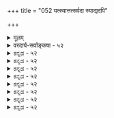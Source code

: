 +++
title = "052 यत्स्यात्तत्सर्वदा स्याद्यदपि"

+++
<details><summary>मूलम्</summary>

यत्स्यात्तत्सर्वदा स्याद्यदपि च न भवेत्तच्च न स्यात् कदाऽपि क्वापि व्योमारविन्दादिवदिति यदि न व्याहतेस्साध्यहेत्वोः ।  
मध्ये सत्त्वं गृहीत्वा खलु तदुभयतोऽसत्त्वलिङ्गं गृहीतं सामग्र्या चावधी द्वौ स्फुटतरविदितौ साऽपि तत्तत्प्रवाहात् ॥ ५२ ॥
</details>

<details><summary>वरदार्य-सर्वाङ्कषा - ५२</summary>

ननु नश्वरत्वरूपहेतावपसिद्धान्त इत्युक्तं न सङ्गच्छते । नश्वरस्य नाशात्पूर्वं सत्त्वस्यासिद्धेः । "आदावन्ते च यन्नास्ति मध्यकालेऽपि नास्ति तत्' इति न्यायादित्याशङ्कय समाधत्ते – यदित्यादि । 'विमतं 

33 



476 

मध्ये सत्त्वं गृहित्वा खलु तदुभयतोऽसत्त्वलिङ्गं गृहीतम् 

सामग्र्या चावधी द्वौ स्फुटतरविदितौ साऽपि तत्तत्प्रवाहात् ॥52॥ 

T 

मध्यकालेऽप्यसत्, पूर्वापरकालयोरसत्त्वात्’; ‘यत् पूर्वापरकालयोरसत्, तत् मध्यकालेऽप्यसत्, यथा व्योमारविन्दादि’ इत्यन्वयः । ‘यत् मध्यकाले सत्, तत् पूर्वापरकालयोरपि सत्, यथा ब्रह्म' इति व्यतिरेकः । यत् स्यात्, तत् सर्वदैव स्यात्; यदपि च न **भवेत्** = कुत्रचित् कदाचिद्वा न स्यात्, तच्च कदापि **क्वापि** = कुत्रापि न स्यात् । व्योमारविन्दादिवत् इति दृष्टान्तः । 'व्योमवत् व्योमारविन्दवदित्यर्थः । व्योम सर्वदा सत्, व्योमारविन्दं सर्वदाऽसत् । इदं व्याप्तिप्रदर्शनम्, तर्को वा । एवं घटादिकं कदाचिद्वर्तते, कदाचिन्नास्तीति चेत्, सर्वदा नास्त्येव । मध्यकाले दृश्यते किलेति चेत् ; तत् प्रतिभासमात्रम्, न तु वस्तुतस्सन् । अतश्च त्रिकालासत्त्वसिद्ध्या मिथ्यात्वसिद्धिः - इति यदि तदेतत् **न** =न युक्तम् । कुतः ? **साध्यहेत्वोः** = साध्यस्य हेतोश्च **व्याहतेः** = परस्परं व्यघातात् ॥ 

व्याघातमुपपादयति – मध्य इत्यादि । **मध्ये** = मध्यकाले **सत्त्वम्** = प्रमाणसिद्धत्वम् गृहीत्वा **खलु** = निश्चित्य किंल **तदुभयतोऽसत्त्वलिङ्गम्** = तस्य वस्तुनः पूर्वापरकालयोः असत्त्वम् लिङ्गम् उच्यते । तथा च मध्यकाले सत्त्वस्य निश्चितत्वात् तदसत्त्वसाधने बाधः सिद्धः । ननु सत्त्वस्यासत्त्वस्य च परस्परं व्यघातात्कथमेकत्र संभवेतामित्येतत्समाधते – सामग्र्येत्यादि । सामग्र्या **च** = ततत्कार्यसामग्र्या, नाशसामग्र्या च द्वौ **अवधी** = पूर्वावधिः उत्तरावधिश्च **स्फुटतरविदितौ** = सुस्पष्टमेव निश्चितौ । वेदनस्य बाधादिराहित्यरूपं दाढर्यं विवक्षितं ‘तरप्’प्रत्ययेन । 'सामग्री कार्यशून्या क्षणः' ( जड. 30) 'सत्त्वेऽसत्त्वेऽपि पूर्वम्' (जड. 32 ) ' कादाचित्कस्य कालावधिनियतिकरं पूर्वसत् कारणम् स्यात् ' ( जड. 33 ) इत्यादावयमर्थो विस्तरेण निरूपितः। तथा च सत्त्वासत्त्वे कालभेदेनैकस्मिन्न विरुद्धे । अन्यथा असत्त्वेन विरोधात् यदि सत्त्वं निराक्रियते, तर्हि सत्त्वेन विरोधादसत्त्वमेव निराक्रियताम् । पूर्वापरकालयोरसत्त्वस्य प्रत्यक्षसिद्धत्वात् कथं सत्त्वमिति चेत्, मध्यकाले सत्त्वमपि तथैवेति सत्त्वं कथं न स्यात् ? अतो विनिगमनाविरह एव पर्यवसानम् । तेन चानित्यत्वं सिद्ध्येत्, न तु मिथ्यात्वम् । मिथ्यात्वम् अनित्यत्वरूपमेव विवक्षितमिति चेत्, तर्हि नास्माकं कश्चन विरोधः ॥ 

ननु तादृशकारणवर्गस्यापि अनित्यत्वात्पूर्वापरावधी वक्तव्यौ । पुनस्तस्यापीत्यनवस्था स्यादित्यत्राह **सापि** =सामग्र्यपि **तत्तत्प्रवाहात्** = तत्तत्प्रवाहोऽनादिकालात्सर्वानुभवसिद्धः बीजाङ्करन्यायेनेति नानवस्था दोषः । तथा च नश्वरत्वहेतुना मिथ्यात्वं न सिद्ध्यति किन्त्वनित्यत्वमात्रम् । किञ्च व्योमारविन्दादेस्तुच्छत्वं सर्वसंमतम् ; नैवं जगतस्तुच्चत्वं तव संमतम्, व्यावहारिकसत्यत्वाङ्गीकारात् । अन्यथा शून्यवादो दुष्परिहरः अत्रेष्टापत्तौ, उत्तरत्र (बुद्धि. 18 ) समाधीयते ॥ 

वत्स! माऽऽश्रय तां छायां हैतुकानां विनाशिनीम् । वेदवृक्षस्य तां छायां श्रय सर्वहितावहाम् ॥ नूनं कल्पतरुर्वेदः सर्वाभीष्टप्रदो नृणाम् । वैदिकैस्सहवासेन वेदे भक्तिं विवर्धय ॥ ५२ ॥
</details>


<details><summary>ಕನ್ನಡ - ५२</summary>
अनित्यत्व मिथ्यातुल्यवागुत्तदॆ ऎम्ब अभिप्रायवन्नु खण्डिसुत्तारॆ यत् स्यात्, तत् सर्वदा स्यात्-यावुदादरॊन्दु यावागला 

232 

[ 54 

- 199 - [ज्ञानगळिगॆ बाध्य बाधकभाव निर्णय प्रत्यक्षेव पुंसां भवति दृढतरो देह एवात्ममोहः ज्वालै क्य प्रत्यभिज्ञादु भयमसि च तद्भाध्यते ह्यागमाः। तस्मादक्षादिसिद्धं श्रुतिभिरसि जगद्भाध्यतामित्ययुक्तं सहार्येषु शक्तं यदिह न खलु तद्वेषदूरेपि स्यात् ॥ सूलसूक्ष्म प्रपञ्चक्किन्तलू वैलक्षण्य मुन्तादवुगळन्नु मात्र बोधि सुत्तदॆ, प्रपञ्चद मिथात्ववन्नु बोधिसलारदु. 

</details>


<details><summary>ಕನ್ನಡ - ५२</summary>
अनित्यत्व मिथ्यातुल्यवागुत्तदॆ ऎम्ब अभिप्रायवन्नु खण्डिसुत्तारॆ यत् स्यात्, तत् सर्वदा स्यात्-यावुदादरॊन्दु यावागला 

232 

[ 54 

- 199 - [ज्ञानगळिगॆ बाध्य बाधकभाव निर्णय प्रत्यक्षेव पुंसां भवति दृढतरो देह एवात्ममोहः ज्वालै क्य प्रत्यभिज्ञादु भयमसि च तद्भाध्यते ह्यागमाः। तस्मादक्षादिसिद्धं श्रुतिभिरसि जगद्भाध्यतामित्ययुक्तं सहार्येषु शक्तं यदिह न खलु तद्वेषदूरेपि स्यात् ॥ सूलसूक्ष्म प्रपञ्चक्किन्तलू वैलक्षण्य मुन्तादवुगळन्नु मात्र बोधि सुत्तदॆ, प्रपञ्चद मिथात्ववन्नु बोधिसलारदु. 

</details>



<details><summary>ಕನ್ನಡ - ५२</summary>
अनित्यत्व मिथ्यातुल्यवागुत्तदॆ ऎम्ब अभिप्रायवन्नु खण्डिसुत्तारॆ यत् स्यात्, तत् सर्वदा स्यात्-यावुदादरॊन्दु यावागला 

232 

[ 54 

- 199 - [ज्ञानगळिगॆ बाध्य बाधकभाव निर्णय प्रत्यक्षेव पुंसां भवति दृढतरो देह एवात्ममोहः ज्वालै क्य प्रत्यभिज्ञादु भयमसि च तद्भाध्यते ह्यागमाः। तस्मादक्षादिसिद्धं श्रुतिभिरसि जगद्भाध्यतामित्ययुक्तं सहार्येषु शक्तं यदिह न खलु तद्वेषदूरेपि स्यात् ॥ सूलसूक्ष्म प्रपञ्चक्किन्तलू वैलक्षण्य मुन्तादवुगळन्नु मात्र बोधि सुत्तदॆ, प्रपञ्चद मिथात्ववन्नु बोधिसलारदु. 

</details>


<details><summary>ಕನ್ನಡ - ५२</summary>
अनित्यत्व मिथ्यातुल्यवागुत्तदॆ ऎम्ब अभिप्रायवन्नु खण्डिसुत्तारॆ यत् स्यात्, तत् सर्वदा स्यात्-यावुदादरॊन्दु यावागला 

232 

[ 54 

- 199 - [ज्ञानगळिगॆ बाध्य बाधकभाव निर्णय प्रत्यक्षेव पुंसां भवति दृढतरो देह एवात्ममोहः ज्वालै क्य प्रत्यभिज्ञादु भयमसि च तद्भाध्यते ह्यागमाः। तस्मादक्षादिसिद्धं श्रुतिभिरसि जगद्भाध्यतामित्ययुक्तं सहार्येषु शक्तं यदिह न खलु तद्वेषदूरेपि स्यात् ॥ सूलसूक्ष्म प्रपञ्चक्किन्तलू वैलक्षण्य मुन्तादवुगळन्नु मात्र बोधि सुत्तदॆ, प्रपञ्चद मिथात्ववन्नु बोधिसलारदु. 

</details>



<details><summary>ಕನ್ನಡ - ५२</summary>
अनित्यत्व मिथ्यातुल्यवागुत्तदॆ ऎम्ब अभिप्रायवन्नु खण्डिसुत्तारॆ यत् स्यात्, तत् सर्वदा स्यात्-यावुदादरॊन्दु यावागला 

232 

[ 54 

- 199 - [ज्ञानगळिगॆ बाध्य बाधकभाव निर्णय प्रत्यक्षेव पुंसां भवति दृढतरो देह एवात्ममोहः ज्वालै क्य प्रत्यभिज्ञादु भयमसि च तद्भाध्यते ह्यागमाः। तस्मादक्षादिसिद्धं श्रुतिभिरसि जगद्भाध्यतामित्ययुक्तं सहार्येषु शक्तं यदिह न खलु तद्वेषदूरेपि स्यात् ॥ सूलसूक्ष्म प्रपञ्चक्किन्तलू वैलक्षण्य मुन्तादवुगळन्नु मात्र बोधि सुत्तदॆ, प्रपञ्चद मिथात्ववन्नु बोधिसलारदु. 

</details>


<details><summary>ಕನ್ನಡ - ५२</summary>
अनित्यत्व मिथ्यातुल्यवागुत्तदॆ ऎम्ब अभिप्रायवन्नु खण्डिसुत्तारॆ यत् स्यात्, तत् सर्वदा स्यात्-यावुदादरॊन्दु यावागला 

232 

[ 54 

- 199 - [ज्ञानगळिगॆ बाध्य बाधकभाव निर्णय प्रत्यक्षेव पुंसां भवति दृढतरो देह एवात्ममोहः ज्वालै क्य प्रत्यभिज्ञादु भयमसि च तद्भाध्यते ह्यागमाः। तस्मादक्षादिसिद्धं श्रुतिभिरसि जगद्भाध्यतामित्ययुक्तं सहार्येषु शक्तं यदिह न खलु तद्वेषदूरेपि स्यात् ॥ सूलसूक्ष्म प्रपञ्चक्किन्तलू वैलक्षण्य मुन्तादवुगळन्नु मात्र बोधि सुत्तदॆ, प्रपञ्चद मिथात्ववन्नु बोधिसलारदु. 

</details>



<details><summary>ಕನ್ನಡ - ५२</summary>
अनित्यत्व मिथ्यातुल्यवागुत्तदॆ ऎम्ब अभिप्रायवन्नु खण्डिसुत्तारॆ यत् स्यात्, तत् सर्वदा स्यात्-यावुदादरॊन्दु यावागला 

232 

[ 54 

- 199 - [ज्ञानगळिगॆ बाध्य बाधकभाव निर्णय प्रत्यक्षेव पुंसां भवति दृढतरो देह एवात्ममोहः ज्वालै क्य प्रत्यभिज्ञादु भयमसि च तद्भाध्यते ह्यागमाः। तस्मादक्षादिसिद्धं श्रुतिभिरसि जगद्भाध्यतामित्ययुक्तं सहार्येषु शक्तं यदिह न खलु तद्वेषदूरेपि स्यात् ॥ सूलसूक्ष्म प्रपञ्चक्किन्तलू वैलक्षण्य मुन्तादवुगळन्नु मात्र बोधि सुत्तदॆ, प्रपञ्चद मिथात्ववन्नु बोधिसलारदु. 

</details>


<details><summary>ಕನ್ನಡ - ५२</summary>
अनित्यत्व मिथ्यातुल्यवागुत्तदॆ ऎम्ब अभिप्रायवन्नु खण्डिसुत्तारॆ यत् स्यात्, तत् सर्वदा स्यात्-यावुदादरॊन्दु यावागला 

232 

[ 54 

- 199 - [ज्ञानगळिगॆ बाध्य बाधकभाव निर्णय प्रत्यक्षेव पुंसां भवति दृढतरो देह एवात्ममोहः ज्वालै क्य प्रत्यभिज्ञादु भयमसि च तद्भाध्यते ह्यागमाः। तस्मादक्षादिसिद्धं श्रुतिभिरसि जगद्भाध्यतामित्ययुक्तं सहार्येषु शक्तं यदिह न खलु तद्वेषदूरेपि स्यात् ॥ सूलसूक्ष्म प्रपञ्चक्किन्तलू वैलक्षण्य मुन्तादवुगळन्नु मात्र बोधि सुत्तदॆ, प्रपञ्चद मिथात्ववन्नु बोधिसलारदु. 

</details>

